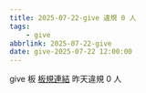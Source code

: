 ```yaml
---
title: 2025-07-22-give 違規 0 人
tags:
    - give
abbrlink: 2025-07-22-give
date: give-2025-07-22 12:00:00
---
```

give 板 [板規連結](https://www.ptt.cc/bbs/give/M.1612495900.A.C32.html)
昨天違規 0 人
